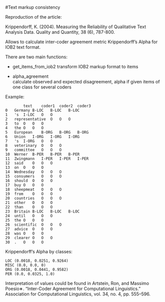 #Text markup consistency


Reproduction of the article:

Krippendorff, K. (2004). Measuring the Reliability of Qualitative Text Analysis Data. Quality and Quantity, 38 (6), 787-800.

Allows to calculate inter-coder agreement metric Krippendorff’s Alpha for IOB2 text format.

There are two main functions:
 - get_items_from_iob2
 transform IOB2 markup format to items 
 
 - alpha_agreement  
 calculate observed and expected disagreement, alpha if given items of 
 one class for several coders
 
 Example:
```
 		text	coder1	coder2	coder3
0	Germany	B-LOC	B-LOC	B-LOC
1	's	I-LOC	O	O
2	representative	O	O	O
3	to	O	O	O
4	the	O	O	O
5	European	B-ORG	B-ORG	B-ORG
6	Union	I-ORG	I-ORG	I-ORG
7	's	I-ORG	O	O
8	veterinary	O	O	O
9	committee	O	O	O
10	Werner	B-PER	B-PER	B-PER
11	Zwingmann	I-PER	I-PER	I-PER
12	said	O	O	O
13	on	O	O	O
14	Wednesday	O	O	O
15	consumers	O	O	O
16	should	O	O	O
17	buy	O	O	O
18	sheepmeat	O	O	O
19	from	O	O	O
20	countries	O	O	O
21	other	O	O	O
22	than	O	O	O
23	Britain	B-LOC	B-LOC	B-LOC
24	until	O	O	O
25	the	O	O	O
26	scientific	O	O	O
27	advice	O	O	O
28	was	O	O	O
29	clearer	O	O	O
30	.	O	O	O
```

Krippendorff’s Alpha by classes:
```
LOC (0.0018, 0.0251, 0.9264)
MISC (0.0, 0.0, 0)
ORG (0.0018, 0.0441, 0.9582)
PER (0.0, 0.0325, 1.0)
```

Interpretation of values could be found in Artstein, Ron, and Massimo Poesio∗. “Inter-Coder Agreement for Computational Linguistics.” Association for Computational Linguistics, vol. 34, no. 4, pp. 555–596.
